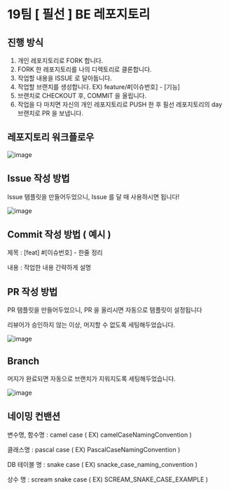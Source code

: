 # 19팀 [ 필선 ] BE 레포지토리

## 진행 방식
1. 개인 레포지토리로 FORK 합니다.
2. FORK 한 레포지토리를 나의 디렉토리로 클론합니다.
3. 작업할 내용을 ISSUE 로 달아둡니다.
4. 작업할 브랜치를 생성합니다. EX) feature/#[이슈번호] - [기능]
5. 브랜치로 CHECKOUT 후, COMMIT 을 올립니다.
6. 작업을 다 마치면 자신의 개인 레포지토리로 PUSH 한 후 필선 레포지토리의 day 브랜치로 PR 을 보냅니다.

## 레포지토리 워크플로우
![image](https://github.com/choboss00/2024_BEOTKKOTTHON_TEAM_19_BE/assets/111727212/7bff34fa-83fe-4f23-a791-88bd1ea22b16)

## Issue 작성 방법
Issue 탬플릿을 만들어두었으니, Issue 를 달 때 사용하시면 됩니다!

![image](https://github.com/choboss00/2024_BEOTKKOTTHON_TEAM_19_BE/assets/111727212/d71233e6-3a3e-47db-ab1b-84d77cdf7801)

## Commit 작성 방법 ( 예시 )

제목 : [feat] #[이슈번호] - 한줄 정리

내용 : 작업한 내용 간략하게 설명

## PR 작성 방법

PR 탬플릿을 만들어두었으니, PR 을 올리시면 자동으로 탬플릿이 설정됩니다

리뷰어가 승인하지 않는 이상, 머지할 수 없도록 세팅해두었습니다.

![image](https://github.com/choboss00/2024_BEOTKKOTTHON_TEAM_19_BE/assets/111727212/c4dbc62c-08b1-4db7-aa7e-625301ed539b)

## Branch

머지가 완료되면 자동으로 브랜치가 지워지도록 세팅해두었습니다.

![image](https://github.com/choboss00/2024_BEOTKKOTTHON_TEAM_19_BE/assets/111727212/961f9784-7737-49c0-bd54-0c9a7d028ee6)

## 네이밍 컨밴션

변수명, 함수명 : camel case ( EX) camelCaseNamingConvention )

클래스명 : pascal case ( EX) PascalCaseNamingConvention )

DB 테이블 명 : snake case ( EX) snacke_case_naming_convention )

상수 명 : scream snake case ( EX) SCREAM_SNAKE_CASE_EXAMPLE )
